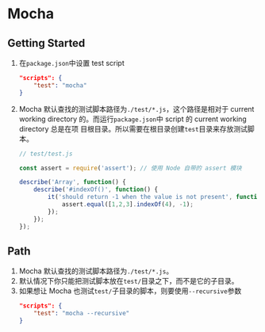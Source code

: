 # Mocha

## Getting Started
1. 在`package.json`中设置 test script
    ```json
    "scripts": {
        "test": "mocha"
    }
    ```
2. Mocha 默认查找的测试脚本路径为`./test/*.js`，这个路径是相对于 current working
directory 的。而运行`package.json`中 script 的 current working directory 总是在项
目根目录。所以需要在根目录创建`test`目录来存放测试脚本。
    ```js
    // test/test.js

    const assert = require('assert'); // 使用 Node 自带的 assert 模块

    describe('Array', function() {
        describe('#indexOf()', function() {
            it('should return -1 when the value is not present', function() {
                assert.equal([1,2,3].indexOf(4), -1);
            });
        });
    });
    ```



## Path
1. Mocha 默认查找的测试脚本路径为`./test/*.js`。
2. 默认情况下你只能把测试脚本放在`test/`目录之下，而不是它的子目录。
3. 如果想让 Mocha 也测试`test/`子目录的脚本，则要使用`--recursive`参数
    ```json
    "scripts": {
        "test": "mocha --recursive"
    }
    ```
